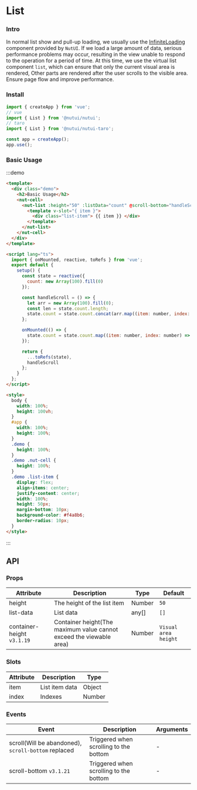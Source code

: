 # List

### Intro

In normal list show and pull-up loading, we usually use the [InfiniteLoading](#/en-US/infiniteloading) component provided by `NutUI`. If we load a large amount of data, serious performance problems may occur, resulting in the view unable to respond to the operation for a period of time. At this time, we use the virtual list component `list`, which can ensure that only the current visual area is rendered, Other parts are rendered after the user scrolls to the visible area. Ensure page flow and improve performance.

### Install

```javascript
import { createApp } from 'vue';
// vue
import { List } from '@nutui/nutui';
// taro
import { List } from '@nutui/nutui-taro';

const app = createApp();
app.use();
```

### Basic Usage

:::demo

```html
<template>
  <div class="demo">
    <h2>Basic Usage</h2>
    <nut-cell>
      <nut-list :height="50" :listData="count" @scroll-bottom="handleScroll">
        <template v-slot="{ item }">
          <div class="list-item"> {{ item }} </div>
        </template>
      </nut-list>
    </nut-cell>
  </div>
</template>

<script lang="ts">
  import { onMounted, reactive, toRefs } from 'vue';
  export default {
    setup() {
      const state = reactive({
        count: new Array(100).fill(0)
      });

      const handleScroll = () => {
        let arr = new Array(100).fill(0);
        const len = state.count.length;
        state.count = state.count.concat(arr.map((item: number, index: number) => len + index + 1));
      };

      onMounted(() => {
        state.count = state.count.map((item: number, index: number) => index + 1);
      });

      return {
        ...toRefs(state),
        handleScroll
      };
    }
  };
</script>

<style>
  body {
    width: 100%;
    height: 100vh;
  }
  #app {
    width: 100%;
    height: 100%;
  }
  .demo {
    height: 100%;
  }
  .demo .nut-cell {
    height: 100%;
  }
  .demo .list-item {
    display: flex;
    align-items: center;
    justify-content: center;
    width: 100%;
    height: 50px;
    margin-bottom: 10px;
    background-color: #f4a8b6;
    border-radius: 10px;
  }
</style>
```

:::

## API

### Props

| Attribute                  | Description                                                         | Type   | Default              |
| -------------------------- | ------------------------------------------------------------------- | ------ | -------------------- |
| height                     | The height of the list item                                         | Number | `50`                 |
| list-data                  | List data                                                           | any[]  | `[]`                 |
| container-height `v3.1.19` | Container height(The maximum value cannot exceed the viewable area) | Number | `Visual area height` |

### Slots

| Attribute | Description    | Type   |
| --------- | -------------- | ------ |
| item      | List item data | Object |
| index     | Indexes        | Number |

### Events

| Event                                               | Description                            | Arguments |
| --------------------------------------------------- | -------------------------------------- | --------- |
| scroll(Will be abandoned), `scroll-bottom` replaced | Triggered when scrolling to the bottom | -         |
| scroll-bottom `v3.1.21`                             | Triggered when scrolling to the bottom | -         |
